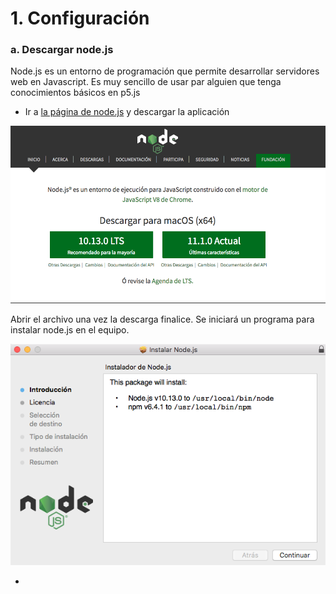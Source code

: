 # 1. Configuración

### a. Descargar node.js

Node.js es un entorno de programación que permite desarrollar servidores web en Javascript. Es muy sencillo de usar par alguien que tenga conocimientos básicos en p5.js

* Ir a [la página de node.js](https://nodejs.org/es/) y descargar la aplicación

![](../../.gitbook/assets/captura-de-pantalla-2018-11-13-a-la-s-10.31.12-a.-m..png)

Abrir el archivo una vez la descarga finalice. Se iniciará un programa para instalar node.js en el equipo.

![](../../.gitbook/assets/captura-de-pantalla-2018-11-13-a-la-s-10.33.01-a.-m..png)

* 
